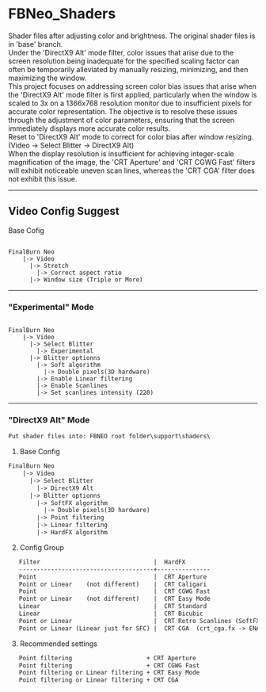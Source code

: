 # FBNeo_Shaders
Shader files after adjusting color and brightness. The original shader files is in 'base' branch.</br>
Under the 'DirectX9 Alt' mode filter, color issues that arise due to the screen resolution being inadequate for the specified scaling factor can often be temporarily alleviated by manually resizing, minimizing, and then maximizing the window.</br>
This project focuses on addressing screen color bias issues that arise when the 'DirectX9 Alt' mode filter is first applied, particularly when the window is scaled to 3x on a 1366x768 resolution monitor due to insufficient pixels for accurate color representation. The objective is to resolve these issues through the adjustment of color parameters, ensuring that the screen immediately displays more accurate color results.</br>
Reset to 'DirectX9 Alt' mode to correct for color bias after window resizing. (Video -> Select Blitter -> DirectX9 Alt)</br>
When the display resolution is insufficient for achieving integer-scale magnification of the image, the 'CRT Aperture' and 'CRT CGWG Fast' filters will exhibit noticeable uneven scan lines, whereas the 'CRT CGA' filter does not exhibit this issue.
<hr>

## Video Config Suggest ##

Base Cofig

<pre><code>
FinalBurn Neo
    |-> Video
      |-> Stretch
        |-> Correct aspect ratio
      |-> Window size (Triple or More)
</code></pre>

<hr>

### "Experimental" Mode ###

<pre><code>
FinalBurn Neo
    |-> Video
      |-> Select Blitter
        |-> Experimental
      |-> Blitter optionns
        |-> Soft algorithm
          |-> Double pixels(3D hardware)
        |-> Enable Linear filtering
        |-> Enable Scanlines
        |-> Set scanlines intensity (220)
</code></pre>

<hr>

### "DirectX9 Alt" Mode ###

```html
Put shader files into: FBNEO root folder\support\shaders\
```

1. Base Config

```html
FinalBurn Neo
    |-> Video
      |-> Select Blitter
        |-> DirectX9 Alt
      |-> Blitter optionns
        |-> SoftFX algorithm
          |-> Double pixels(3D hardware)
        |-> Point filtering
        |-> Linear filtering
        |-> HardFX algorithm
```

2. Config Group

```html
   Filter                                |  HardFX
   --------------------------------------+---------------
   Point                                 |  CRT Aperture
   Point or Linear    (not different)    |  CRT Caligari
   Point                                 |  CRT CGWG Fast
   Point or Linear    (not different)    |  CRT Easy Mode
   Linear                                |  CRT Standard
   Linear                                |  CRT Bicubic
   Point or Linear                       |  CRT Retro Scanlines (SoftFX algorithm -> Select Shader's Settings)
   Point or Linear (Linear just for SFC) |  CRT CGA  (crt_cga.fx -> ENABLE_CURVED_SCREEN -> 1 or 0 )
```

3. Recommended settings

```html
   Point filtering                     + CRT Aperture
   Point filtering                     + CRT CGWG Fast
   Point filtering or Linear filtering + CRT Easy Mode
   Point filtering or Linear filtering + CRT CGA
```
